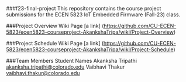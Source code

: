 ###f23-final-project
This repository contains the course project submissions for the ECEN 5823 IoT Embedded Firmware (Fall-23) class. 

###Project Overview Wiki Page
[a link] (https://github.com/CU-ECEN-5823/ecen5823-courseproject-AkankshaTripa/wiki/Project-Overview)

###Project Schedule Wiki Page
[a link] (https://github.com/CU-ECEN-5823/ecen5823-courseproject-AkankshaTripa/wiki/Project-Schedule)

###Team Members
Student Names 
Akanksha Tripathi akanksha.tripathi@colorado.edu 
Vaibhavi Thakur vaibhavi.thakur@colorado.edu

